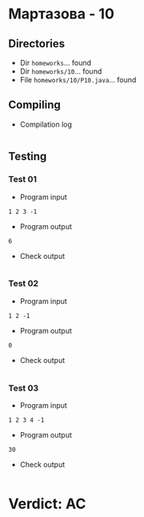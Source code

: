 # Мартазова - 10
## Directories
- Dir `homeworks`... found
- Dir `homeworks/10`... found
- File `homeworks/10/P10.java`... found
## Compiling
- Compilation log
```

```
## Testing
### Test 01
- Program input
```
1 2 3 -1
```
- Program output
```
6

```
- Check output
```

```
### Test 02
- Program input
```
1 2 -1
```
- Program output
```
0

```
- Check output
```

```
### Test 03
- Program input
```
1 2 3 4 -1
```
- Program output
```
30

```
- Check output
```

```
# Verdict: AC
